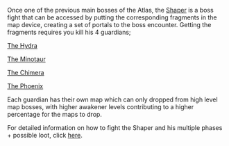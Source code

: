 Once one of the previous main bosses of the Atlas, the [Shaper](<https://pathofexile.gamepedia.com/The_Shaper>) is a boss fight that can be accessed by putting the corresponding fragments in the map device, creating a set of portals to the boss encounter. Getting the fragments requires you kill his 4 guardians; <br>

[The Hydra](<https://www.poelab.com/guardian-of-the-hydra/>) <br>

[The Minotaur](<https://www.poelab.com/guardian-of-the-Minotaur/>)<br>

[The Chimera](<https://www.poelab.com/guardian-of-the-Chimera/>)<br>

[The Phoenix](<https://www.poelab.com/guardian-of-the-Phoenix/>)<br>

Each guardian has their own map which can only dropped from high level map bosses, with higher awakener levels contributing to a higher percentage for the maps to drop. <br>

For detailed information on how to fight the Shaper and his multiple phases + possible loot, click [here](<https://www.poelab.com/the-shaper-master-of-the-void/>).